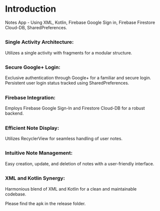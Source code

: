 ## <h1>Introduction</h1>
Notes App - Using XML, Kotlin, Firebase Google Sign in, Firebase Firestore Cloud-DB, SharedPreferences.

## <h3>Single Activity Architecture:</h3>
Utilizes a single activity with fragments for a modular structure.

## <h3>Secure Google+ Login:</h3>
Exclusive authentication through Google+ for a familiar and secure login.
Persistent user login status tracked using SharedPreferences.

## <h3>Firebase Integration:</h3>
Employs Firebase Google Sign-In and Firestore Cloud-DB for a robust backend.

## <h3>Efficient Note Display:</h3>
Utilizes RecyclerView for seamless handling of user notes.

## <h3>Intuitive Note Management:</h3>
Easy creation, update, and deletion of notes with a user-friendly interface.

## <h3>XML and Kotlin Synergy:</h3>
Harmonious blend of XML and Kotlin for a clean and maintainable codebase.

Please find the apk in the release folder.
